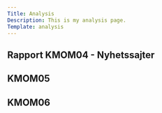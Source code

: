 ```yaml
---
Title: Analysis
Description: This is my analysis page.
Template: analysis
---
```


<div class="course-box kmom04">
    <h2>Rapport KMOM04 - Nyhetssajter</h2>
    <a href="./analysis/kmom04" class="link"></a>
</div>

<div class="course-box kmom05">
    <h2>KMOM05</h2>
    <a href="./analysis/kmom05" class="link"></a>
</div>

<div class="course-box kmom06">
    <h2>KMOM06</h2>
    <a href="./analysis/kmom06" class="link"></a>
</div>

